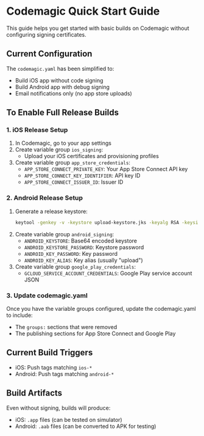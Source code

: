 # Codemagic Quick Start Guide

This guide helps you get started with basic builds on Codemagic without configuring signing certificates.

## Current Configuration

The `codemagic.yaml` has been simplified to:
- Build iOS app without code signing
- Build Android app with debug signing
- Email notifications only (no app store uploads)

## To Enable Full Release Builds

### 1. iOS Release Setup
1. In Codemagic, go to your app settings
2. Create variable group `ios_signing`:
   - Upload your iOS certificates and provisioning profiles
3. Create variable group `app_store_credentials`:
   - `APP_STORE_CONNECT_PRIVATE_KEY`: Your App Store Connect API key
   - `APP_STORE_CONNECT_KEY_IDENTIFIER`: API key ID
   - `APP_STORE_CONNECT_ISSUER_ID`: Issuer ID

### 2. Android Release Setup
1. Generate a release keystore:
   ```bash
   keytool -genkey -v -keystore upload-keystore.jks -keyalg RSA -keysize 2048 -validity 10000 -alias upload
   ```
2. Create variable group `android_signing`:
   - `ANDROID_KEYSTORE`: Base64 encoded keystore
   - `ANDROID_KEYSTORE_PASSWORD`: Keystore password
   - `ANDROID_KEY_PASSWORD`: Key password
   - `ANDROID_KEY_ALIAS`: Key alias (usually "upload")
3. Create variable group `google_play_credentials`:
   - `GCLOUD_SERVICE_ACCOUNT_CREDENTIALS`: Google Play service account JSON

### 3. Update codemagic.yaml
Once you have the variable groups configured, update the codemagic.yaml to include:
- The `groups:` sections that were removed
- The publishing sections for App Store Connect and Google Play

## Current Build Triggers
- iOS: Push tags matching `ios-*`
- Android: Push tags matching `android-*`

## Build Artifacts
Even without signing, builds will produce:
- iOS: `.app` files (can be tested on simulator)
- Android: `.aab` files (can be converted to APK for testing)